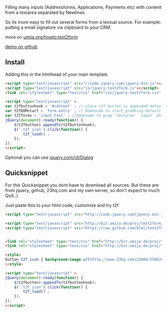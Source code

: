 Filling many inputs (Addressforms, Applications, Payments etc) with content from a textarea separated by Newlines.

So its more easy to fill out several forms from a textual source. For example: putting a email signature via clipboard to your CRM.

more on [umija.org/howto:text2form](http://umija.org/howto:text2form)

[demo on github](http://klml.github.com/text2form.jquery/)

## Install
Adding this in the htmlhead of your main template.

```html
<script type="text/javascript" src="//code.jquery.com/jquery.min.js"></script>
<script type="text/javascript" src="js/jquery.text2form.js"></script>
<link rel="stylesheet" type="text/css" href="css/jquery.text2form.css" />

<script type="text/javascript" >
var t2fbuttonhook = '#content' ; // place t2f botton is appended default 'body'
var t2fDOMstart = 'form.entry' ; // Domnnode to start grabbing default 'body'
var t2fforms = 'input:text' ; //Domnnode to grap 'textarea' 'input' etc  default 'input:text' to hide hidden
jQuery(document).ready(function() {
    $(t2fbutton).appendTo(t2fbuttonhook);
    $('.t2f_icon').click(function() {     
        t2f_load() ;
    });
});
</script>
```

Optional you can use [jquery.com/UI/Dialog](http://docs.jquery.com/UI/Dialog)

## Quicksnippet

For this Quicksnippet you dont have to download all sources. But these are from jquery, github, 23hq.com and my own server, so don't expect to much QoS ;)

Just paste this to your html code, customize and try t2f

```html
<script type="text/javascript" src="http://code.jquery.com/jquery.min.js"></script>

<script type="text/javascript" src="http://bit.umija.de/proj/text2form/jquery.text2form/jquery-ui-1.8.1.custom.min.js"></script>
<script type="text/javascript" src="https://raw.github.com/klml/text2form.jquery/master/js/jquery.text2form.js"></script>


<link rel="stylesheet" type="text/css" href="http://bit.umija.de/proj/text2form/jquery.text2form/ui-lightness/jquery-ui-1.8.1.custom.css" />
<link rel="stylesheet" type="text/css" href="http://bit.umija.de/proj/text2form/jquery.text2form/css/jquery.text2form.css" />

<style>
button.t2f_icon { background-image:url(http://www.23hq.com/23666/5586283_84e302c8cb6c4447b48466906b411453_quad50.jpg); }
</style>

<script type="text/javascript" >
jQuery(document).ready(function() {
    $(t2fbutton).appendTo(t2fbuttonhook);
    $('.t2f_icon').click(function() {     
        t2f_load() ;
    });
});
</script>
```
